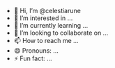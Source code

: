 - 👋 Hi, I’m @celestiarune
- 👀 I’m interested in ...
- 🌱 I’m currently learning ...
- 💞️ I’m looking to collaborate on ...
- 📫 How to reach me ...
- 😄 Pronouns: ...
- ⚡ Fun fact: ...

<!---
celestiarune/celestiarune is a ✨ special ✨ repository because its `README.md` (this file) appears on your GitHub profile.
You can click the Preview link to take a look at your changes.
--->
